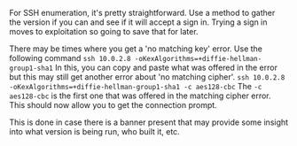 For SSH enumeration, it's pretty straightforward.  Use a method to gather the version if you can and see if it will accept a sign in.  Trying a sign in moves to exploitation so going to save that for later.

There may be times where you get a 'no matching key' error.  Use the following command
	`ssh 10.0.2.8 -oKexAlgorithms=+diffie-hellman-group1-sha1`
		In this, you can copy and paste what was offered in the error but this may still get another error about 'no matching cipher'.
	`ssh 10.0.2.8 -oKexAlgorithms=+diffie-hellman-group1-sha1 -c aes128-cbc`
		The `-c aes128-cbc` is the first one that was offered in the matching cipher error.  This should now allow you to get the connection prompt.

This is done in case there is a banner present that may provide some insight into what version is being run, who built it, etc.